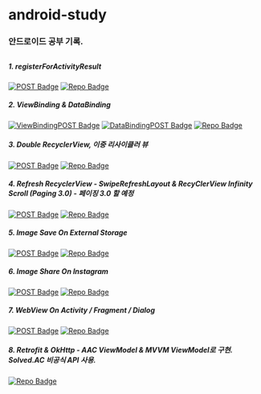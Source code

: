# android-study
### 안드로이드 공부 기록.
##

##### 1. registerForActivityResult 
[![POST Badge](https://img.shields.io/badge/POST-000000?plastic&logoColor=white)](https://kimyunseok.tistory.com/39) 
[![Repo Badge](https://img.shields.io/badge/Git-000999?plastic&logoColor=white)](https://github.com/kimyunseok/android-study/tree/main/registerForActivityResult_example/)

##### 2. ViewBinding & DataBinding 
[![ViewBindingPOST Badge](https://img.shields.io/badge/POST-000000?plastic&logoColor=white)](https://kimyunseok.tistory.com/117) 
[![DataBindingPOST Badge](https://img.shields.io/badge/POST-000000?plastic&logoColor=white)](https://kimyunseok.tistory.com/128) 
[![Repo Badge](https://img.shields.io/badge/Git-000999?plastic&logoColor=white)](https://github.com/kimyunseok/android-study/tree/main/ViewBindingDataBindingExample/)

##### 3. Double RecyclerView, 이중 리사이클러 뷰
[![POST Badge](https://img.shields.io/badge/POST-000000?plastic&logoColor=white)](https://kimyunseok.tistory.com/130) 
[![Repo Badge](https://img.shields.io/badge/Git-000999?plastic&logoColor=white)](https://github.com/kimyunseok/android-study/tree/main/DoubleRecyclerViewUsingDataBindingExampleProject/)

##### 4. Refresh RecyclerView - SwipeRefreshLayout & RecyClerView Infinity Scroll (Paging 3.0) - 페이징 3.0 할 예정
[![POST Badge](https://img.shields.io/badge/POST-000000?plastic&logoColor=white)](https://kimyunseok.tistory.com/133) 
[![Repo Badge](https://img.shields.io/badge/Git-000999?plastic&logoColor=white)](https://github.com/kimyunseok/android-study/tree/main/RecyclerViewRefreshAndInfinityScrollExample)

##### 5. Image Save On External Storage
[![POST Badge](https://img.shields.io/badge/POST-000000?plastic&logoColor=white)](https://kimyunseok.tistory.com/137) 
[![Repo Badge](https://img.shields.io/badge/Git-000999?plastic&logoColor=white)](https://github.com/kimyunseok/android-study/tree/main/ImageSaveExampleProject/)

##### 6. Image Share On Instagram
[![POST Badge](https://img.shields.io/badge/POST-000000?plastic&logoColor=white)](https://kimyunseok.tistory.com/139) 
[![Repo Badge](https://img.shields.io/badge/Git-000999?plastic&logoColor=white)](https://github.com/kimyunseok/android-study/tree/main/InstagramShareExampleProject)

##### 7. WebView On Activity / Fragment / Dialog
[![POST Badge](https://img.shields.io/badge/POST-000000?plastic&logoColor=white)](https://kimyunseok.tistory.com/141) 
[![Repo Badge](https://img.shields.io/badge/Git-000999?plastic&logoColor=white)](https://github.com/kimyunseok/android-study/tree/main/WebViewExampleProject)

##### 8. Retrofit & OkHttp - AAC ViewModel & MVVM ViewModel로 구현. Solved.AC 비공식 API 사용.
[![Repo Badge](https://img.shields.io/badge/Git-000999?plastic&logoColor=white)](https://github.com/kimyunseok/android-study/tree/main/RetrofitAndOkHttpExampleProject)
